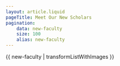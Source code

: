 ```yaml
---
layout: article.liquid
pageTitle: Meet Our New Scholars
pagination:
    data: new-faculty
    size: 100
    alias: new-faculty
---
```


{{ new-faculty | transformListWithImages }}